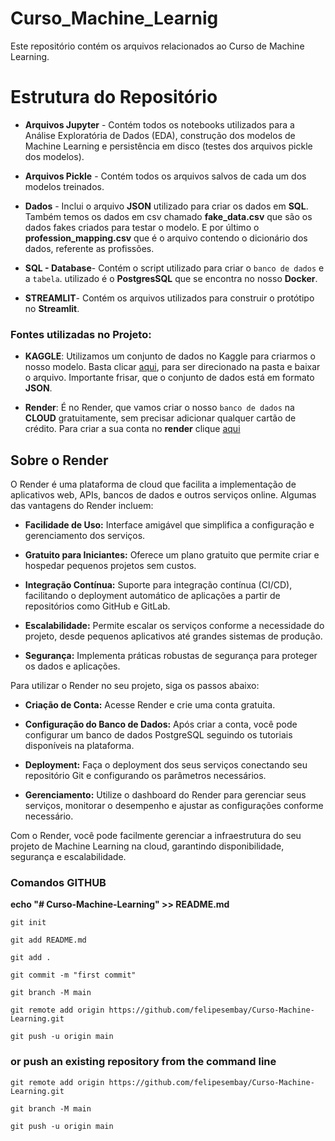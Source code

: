 # Curso_Machine_Learnig

Este repositório contém os arquivos relacionados ao Curso de Machine Learning.

# Estrutura do Repositório

- **Arquivos Jupyter** -  Contém todos os notebooks utilizados para a Análise Exploratória de Dados (EDA), construção dos modelos de Machine Learning e persistência em disco (testes dos arquivos pickle dos modelos).

- **Arquivos Pickle** - Contém todos os arquivos salvos de cada um dos modelos treinados.

- **Dados** - Inclui o arquivo **JSON** utilizado para criar os dados em **SQL**. Também temos os dados em csv chamado **fake_data.csv** que são os dados fakes criados para testar o modelo. E por último o **profession_mapping.csv** que é o arquivo contendo o dicionário dos dados, referente as profissões. 

- **SQL - Database**- Contém o script utilizado para criar o `banco de dados` e a `tabela`. utilizado é o **PostgresSQL** que se encontra no nosso **Docker**. 

- **STREAMLIT**- Contém os arquivos utilizados para construir o protótipo no **Streamlit**. 

### Fontes utilizadas no Projeto:

- **KAGGLE**: Utilizamos um conjunto de dados no Kaggle para criarmos o nosso modelo. Basta clicar [aqui](https://www.kaggle.com/datasets/rohit265/loan-approval-dataset/data), para ser direcionado na pasta e baixar o arquivo. Importante frisar, que o conjunto de dados está em formato **JSON**. 

- **Render**: É no Render, que vamos criar o nosso `banco de dados` na **CLOUD** gratuitamente, sem precisar adicionar qualquer cartão de crédito. Para criar a sua conta no **render** clique [aqui](https://dashboard.render.com/)


## Sobre o Render
O Render é uma plataforma de cloud que facilita a implementação de aplicativos web, APIs, bancos de dados e outros serviços online. Algumas das vantagens do Render incluem:

* **Facilidade de Uso:** Interface amigável que simplifica a configuração e gerenciamento dos serviços.

* **Gratuito para Iniciantes:** Oferece um plano gratuito que permite criar e hospedar pequenos projetos sem custos.

* **Integração Contínua:** Suporte para integração contínua (CI/CD), facilitando o deployment automático de aplicações a partir de repositórios como GitHub e GitLab.

* **Escalabilidade:** Permite escalar os serviços conforme a necessidade do projeto, desde pequenos aplicativos até grandes sistemas de produção.

* **Segurança:**  Implementa práticas robustas de segurança para proteger os dados e aplicações.

Para utilizar o Render no seu projeto, siga os passos abaixo:

* **Criação de Conta:** Acesse Render e crie uma conta gratuita.

* **Configuração do Banco de Dados:** Após criar a conta, você pode configurar um banco de dados PostgreSQL seguindo os tutoriais disponíveis na plataforma.

* **Deployment:** Faça o deployment dos seus serviços conectando seu repositório Git e configurando os parâmetros necessários.

* **Gerenciamento:**  Utilize o dashboard do Render para gerenciar seus serviços, monitorar o desempenho e ajustar as configurações conforme necessário.

Com o Render, você pode facilmente gerenciar a infraestrutura do seu projeto de Machine Learning na cloud, garantindo disponibilidade, segurança e escalabilidade.


### Comandos GITHUB

**echo "# Curso-Machine-Learning" >> README.md**

`git init`

`git add README.md`

`git add .`

`git commit -m "first commit"`

`git branch -M main`

`git remote add origin https://github.com/felipesembay/Curso-Machine-Learning.git`

`git push -u origin main`


### or push an existing repository from the command line

`git remote add origin https://github.com/felipesembay/Curso-Machine-Learning.git`

`git branch -M main`

`git push -u origin main`







